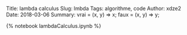 Title: lambda calculus
Slug: lmbda
Tags: algorithme, code
Author: xdze2
Date: 2018-03-06
Summary: vrai = (x, y) => x; faux = (x, y) => y;

{% notebook lambdaCalculus.ipynb %}
